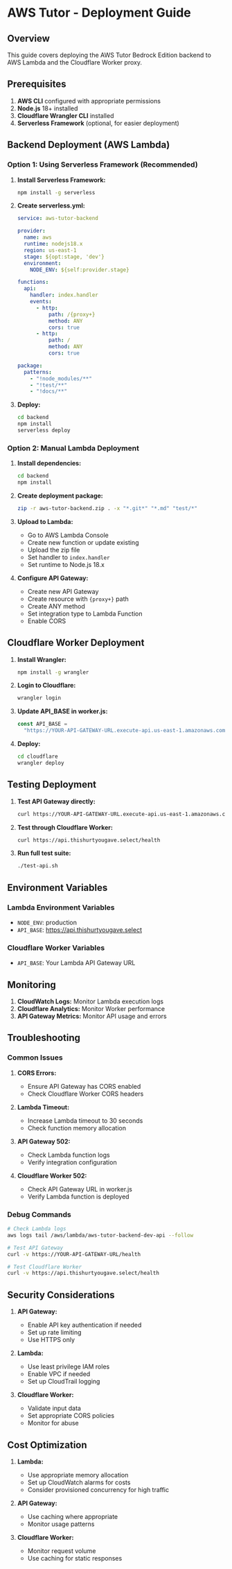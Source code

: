 # AWS Tutor - Deployment Guide

## Overview

This guide covers deploying the AWS Tutor Bedrock Edition backend to AWS Lambda and the Cloudflare Worker proxy.

## Prerequisites

1. **AWS CLI** configured with appropriate permissions
2. **Node.js** 18+ installed
3. **Cloudflare Wrangler CLI** installed
4. **Serverless Framework** (optional, for easier deployment)

## Backend Deployment (AWS Lambda)

### Option 1: Using Serverless Framework (Recommended)

1. **Install Serverless Framework:**

   ```bash
   npm install -g serverless
   ```

2. **Create serverless.yml:**

   ```yaml
   service: aws-tutor-backend

   provider:
     name: aws
     runtime: nodejs18.x
     region: us-east-1
     stage: ${opt:stage, 'dev'}
     environment:
       NODE_ENV: ${self:provider.stage}

   functions:
     api:
       handler: index.handler
       events:
         - http:
             path: /{proxy+}
             method: ANY
             cors: true
         - http:
             path: /
             method: ANY
             cors: true

   package:
     patterns:
       - "!node_modules/**"
       - "!test/**"
       - "!docs/**"
   ```

3. **Deploy:**
   ```bash
   cd backend
   npm install
   serverless deploy
   ```

### Option 2: Manual Lambda Deployment

1. **Install dependencies:**

   ```bash
   cd backend
   npm install
   ```

2. **Create deployment package:**

   ```bash
   zip -r aws-tutor-backend.zip . -x "*.git*" "*.md" "test/*"
   ```

3. **Upload to Lambda:**

   - Go to AWS Lambda Console
   - Create new function or update existing
   - Upload the zip file
   - Set handler to `index.handler`
   - Set runtime to Node.js 18.x

4. **Configure API Gateway:**
   - Create new API Gateway
   - Create resource with `{proxy+}` path
   - Create ANY method
   - Set integration type to Lambda Function
   - Enable CORS

## Cloudflare Worker Deployment

1. **Install Wrangler:**

   ```bash
   npm install -g wrangler
   ```

2. **Login to Cloudflare:**

   ```bash
   wrangler login
   ```

3. **Update API_BASE in worker.js:**

   ```javascript
   const API_BASE =
     "https://YOUR-API-GATEWAY-URL.execute-api.us-east-1.amazonaws.com/default";
   ```

4. **Deploy:**
   ```bash
   cd cloudflare
   wrangler deploy
   ```

## Testing Deployment

1. **Test API Gateway directly:**

   ```bash
   curl https://YOUR-API-GATEWAY-URL.execute-api.us-east-1.amazonaws.com/default/health
   ```

2. **Test through Cloudflare Worker:**

   ```bash
   curl https://api.thishurtyougave.select/health
   ```

3. **Run full test suite:**
   ```bash
   ./test-api.sh
   ```

## Environment Variables

### Lambda Environment Variables

- `NODE_ENV`: production
- `API_BASE`: https://api.thishurtyougave.select

### Cloudflare Worker Variables

- `API_BASE`: Your Lambda API Gateway URL

## Monitoring

1. **CloudWatch Logs:** Monitor Lambda execution logs
2. **Cloudflare Analytics:** Monitor Worker performance
3. **API Gateway Metrics:** Monitor API usage and errors

## Troubleshooting

### Common Issues

1. **CORS Errors:**

   - Ensure API Gateway has CORS enabled
   - Check Cloudflare Worker CORS headers

2. **Lambda Timeout:**

   - Increase Lambda timeout to 30 seconds
   - Check function memory allocation

3. **API Gateway 502:**

   - Check Lambda function logs
   - Verify integration configuration

4. **Cloudflare Worker 502:**
   - Check API Gateway URL in worker.js
   - Verify Lambda function is deployed

### Debug Commands

```bash
# Check Lambda logs
aws logs tail /aws/lambda/aws-tutor-backend-dev-api --follow

# Test API Gateway
curl -v https://YOUR-API-GATEWAY-URL/health

# Test Cloudflare Worker
curl -v https://api.thishurtyougave.select/health
```

## Security Considerations

1. **API Gateway:**

   - Enable API key authentication if needed
   - Set up rate limiting
   - Use HTTPS only

2. **Lambda:**

   - Use least privilege IAM roles
   - Enable VPC if needed
   - Set up CloudTrail logging

3. **Cloudflare Worker:**
   - Validate input data
   - Set appropriate CORS policies
   - Monitor for abuse

## Cost Optimization

1. **Lambda:**

   - Use appropriate memory allocation
   - Set up CloudWatch alarms for costs
   - Consider provisioned concurrency for high traffic

2. **API Gateway:**

   - Use caching where appropriate
   - Monitor usage patterns

3. **Cloudflare Worker:**
   - Monitor request volume
   - Use caching for static responses
